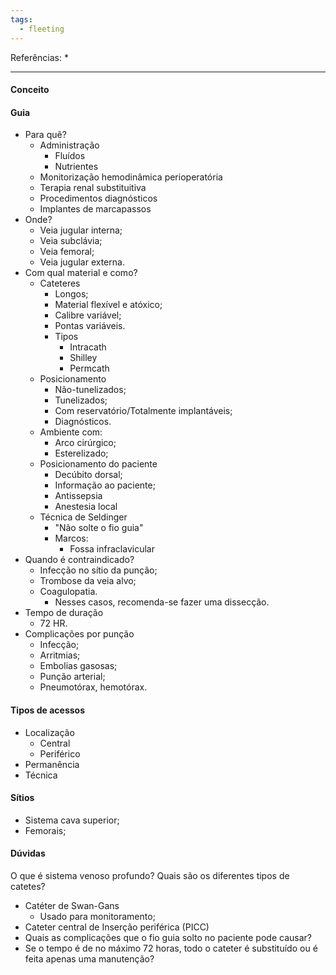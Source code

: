 ```yaml
---
tags:
  - fleeting
---
```

Referências: 
* 

---
#### Conceito
#### Guia 
* Para quê? 
	* Administração
		* Fluídos
		* Nutrientes
	* Monitorização hemodinâmica perioperatória 
	* Terapia renal substituitiva 
	* Procedimentos diagnósticos 
	* Implantes de marcapassos
* Onde? 
	* Veia jugular interna; 
	* Veia subclávia; 
	* Veia femoral; 
	* Veia jugular externa.
* Com qual material e como? 
	* Cateteres 
		* Longos; 
		* Material flexível e atóxico; 
		* Calibre variável; 
		* Pontas variáveis. 
		* Tipos
			* Intracath
			* Shilley 
			* Permcath 
	* Posicionamento 
		* Não-tunelizados; 
		* Tunelizados; 
		* Com reservatório/Totalmente implantáveis; 
		* Diagnósticos. 
	* Ambiente com:
		* Arco cirúrgico; 
		* Esterelizado; 
	* Posicionamento do paciente
		* Decúbito dorsal; 
		* Informação ao paciente; 
		* Antissepsia 
		* Anestesia local 
	* Técnica de Seldinger
		* "Não solte o fio guia"
		* Marcos: 
			* Fossa infraclavicular
* Quando é contraindicado? 
	* Infecção no sítio da punção; 
	* Trombose da veia alvo; 
	* Coagulopatia. 
		* Nesses casos, recomenda-se fazer uma dissecção. 
* Tempo de duração
	* 72 HR. 
* Complicações por punção 
	* Infecção; 
	* Arritmias; 
	* Embolias gasosas; 
	* Punção arterial; 
	* Pneumotórax, hemotórax. 
#### Tipos de acessos 
* Localização 
	* Central 
	* Periférico
* Permanência 
* Técnica
#### Sítios 
* Sistema cava superior;
* Femorais;
#### Dúvidas
O que é sistema venoso profundo? 
Quais são os diferentes tipos de catetes? 
* Catéter de Swan-Gans
	* Usado para monitoramento; 
* Cateter central de Inserção periférica (PICC)
* Quais as complicações que o fio guia solto no paciente pode causar? 
* Se o tempo é de no máximo 72 horas, todo o cateter é substituído ou é feita apenas uma manutenção? 



[^1]: 
[^2]: 